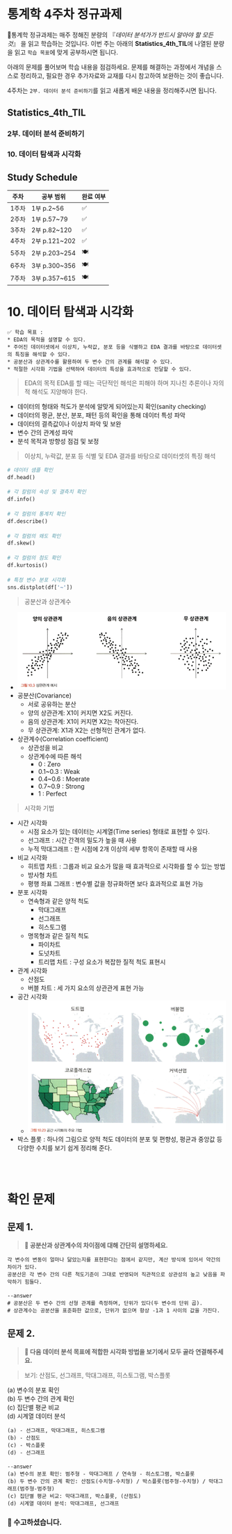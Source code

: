 # 통계학 4주차 정규과제

📌통계학 정규과제는 매주 정해진 분량의 『*데이터 분석가가 반드시 알아야 할 모든 것*』 을 읽고 학습하는 것입니다. 이번 주는 아래의 **Statistics_4th_TIL**에 나열된 분량을 읽고 `학습 목표`에 맞게 공부하시면 됩니다.

아래의 문제를 풀어보며 학습 내용을 점검하세요. 문제를 해결하는 과정에서 개념을 스스로 정리하고, 필요한 경우 추가자료와 교재를 다시 참고하여 보완하는 것이 좋습니다.

4주차는 `2부. 데이터 분석 준비하기`를 읽고 새롭게 배운 내용을 정리해주시면 됩니다.


## Statistics_4th_TIL

### 2부. 데이터 분석 준비하기
### 10. 데이터 탐색과 시각화



## Study Schedule

|주차 | 공부 범위     | 완료 여부 |
|----|----------------|----------|
|1주차| 1부 p.2~56     | ✅      |
|2주차| 1부 p.57~79    | ✅      | 
|3주차| 2부 p.82~120   | ✅      | 
|4주차| 2부 p.121~202  | ✅      | 
|5주차| 2부 p.203~254  | 🍽️      | 
|6주차| 3부 p.300~356  | 🍽️      | 
|7주차| 3부 p.357~615  | 🍽️      | 

<!-- 여기까진 그대로 둬 주세요-->

# 10. 데이터 탐색과 시각화

```
✅ 학습 목표 :
* EDA의 목적을 설명할 수 있다.
* 주어진 데이터셋에서 이상치, 누락값, 분포 등을 식별하고 EDA 결과를 바탕으로 데이터셋의 특징을 해석할 수 있다.
* 공분산과 상관계수를 활용하여 두 변수 간의 관계를 해석할 수 있다.
* 적절한 시각화 기법을 선택하여 데이터의 특성을 효과적으로 전달할 수 있다.
```
<!-- 새롭게 배운 내용을 자유롭게 정리해주세요.-->

> EDA의 목적
EDA를 할 때는 극단적인 해석은 피해야 하며 지나친 추론이나 자의적 해석도 지양해야 한다.
- 데이터의 형태와 척도가 분석에 알맞게 되어있는지 확인(sanity checking)
- 데이터의 평균, 분산, 분포, 패턴 등의 확인을 통해 데이터 특성 파악
- 데이터의 결측값이나 이상치 파악 및 보완
- 변수 간의 관계성 파악
- 분석 목적과 방향성 점검 및 보정

> 이상치, 누락값, 분포 등 식별 및 EDA 결과를 바탕으로 데이터셋의 특징 해석
```py
# 데이터 샘플 확인
df.head()

# 각 칼럼의 속성 및 결측치 확인
df.info()

# 각 컬럼의 통계치 확인
df.describe()

# 각 컬럼의 왜도 확인
df.skew()

# 각 컬럼의 첨도 확인
df.kurtosis()

# 특정 변수 분포 시각화
sns.distplot(df['~'])
```

> 공분산과 상관계수
- ![image](../통계학/image/4-1.png)
- 공분산(Covariance)
    - 서로 공유하는 분산
    - 양의 상관관계: X1이 커지면 X2도 커진다.
    - 음의 상관관계: X1이 커지면 X2는 작아진다.
    - 무 상관관계: X1과 X2는 선형적인 관계가 없다.
- 상관계수(Correlation coefficient)
    - 상관성을 비교
    - 상관계수에 따른 해석
        - 0 : Zero
        - 0.1~0.3 : Weak
        - 0.4~0.6 : Moerate
        - 0.7~0.9 : Strong
        - 1 : Perfect

> 시각화 기법
- 시간 시각화
    - 시점 요소가 있는 데이터는 시계열(Time series) 형태로 표현할 수 있다.
    - 선그래프 : 시간 간격의 밀도가 높을 때 사용
    - 누적 막대그래프 : 한 시점에 2개 이상의 세부 항목이 존재할 때 사용
- 비교 시각화
    - 히트맵 차트 : 그룹과 비교 요소가 많을 때 효과적으로 시각화를 할 수 있는 방법
    - 방사형 차트
    - 평행 좌표 그래프 : 변수별 값을 정규화하면 보다 효과적으로 표현 가능
- 분포 시각화
    - 연속형과 같은 양적 척도
        - 막대그래프
        - 선그래프
        - 히스토그램
    - 명목형과 같은 질적 척도
        - 파이차트
        - 도넛차트
        - 트리맵 차트 : 구성 요소가 복잡한 질적 척도 표현시
- 관계 시각화
    - 산점도
    - 버블 차트 : 세 가지 요소의 상관관게 표현 가능
- 공간 시각화
    - ![image](../통계학/image/4-2.png)
- 박스 플롯 : 하나의 그림으로 양적 척도 데이터의 분포 및 편향성, 평균과 중앙값 등 다양한 수치를 보기 쉽게 정리해 준다.

<br>
<br>

# 확인 문제

## 문제 1.
> **🧚 공분산과 상관계수의 차이점에 대해 간단히 설명하세요.**

```
각 변수의 변동이 얼마나 닮았는지를 표현한다는 점에서 같지만, 계산 방식에 있어서 약간의 차이가 있다.
공분산은 각 변수 간의 다른 척도기준이 그대로 반영되어 직관적으로 상관성의 높고 낮음을 파악하기 힘들다.

--answer
# 공분산은 두 변수 간의 선형 관계를 측정하며, 단위가 있다(두 변수의 단위 곱).
# 상관계수는 공분산을 표준화한 값으로, 단위가 없으며 항상 -1과 1 사이의 값을 가진다.
```

## 문제 2.
> **🧚 다음 데이터 분석 목표에 적합한 시각화 방법을 보기에서 모두 골라 연결해주세요.**

> 보기: 산점도, 선그래프, 막대그래프, 히스토그램, 박스플롯

(a) 변수의 분포 확인   
(b) 두 변수 간의 관계 확인   
(c) 집단별 평균 비교   
(d) 시계열 데이터 분석

<!--중복 가능-->

```
(a) - 선그래프, 막대그래프, 히스토그램
(b) - 산점도
(c) - 박스플롯
(d) - 선그래프

--answer
(a) 변수의 분포 확인: 범주형 - 막대그래프 / 연속형 - 히스토그램, 박스플롯
(b) 두 변수 간의 관계 확인: 산점도(수치형-수치형) / 박스플롯(범주형-수치형) / 막대그래프(범주형-범주형)
(c) 집단별 평균 비교: 막대그래프, 박스플롯, (산점도)
(d) 시계열 데이터 분석: 막대그래프, 선그래프
```


### 🎉 수고하셨습니다.
